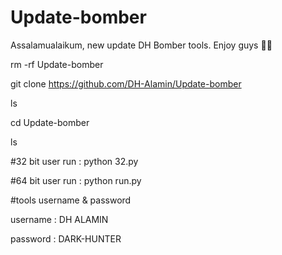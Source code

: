 # Update-bomber
Assalamualaikum, new update DH Bomber tools. Enjoy guys 🥀💞

rm -rf Update-bomber

git clone https://github.com/DH-Alamin/Update-bomber

ls

cd Update-bomber

ls

#32 bit user run : python 32.py

#64 bit user run : python run.py

#tools username & password

username : DH ALAMIN

password : DARK-HUNTER
